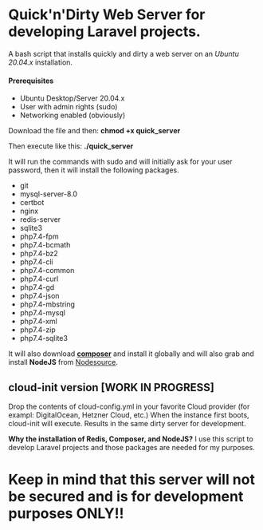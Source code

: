 # Quick'n'Dirty Web Server for developing Laravel projects.
A bash script that installs quickly and dirty a web server on an *Ubuntu 20.04.x* installation.

#### Prerequisites
- Ubuntu Desktop/Server 20.04.x
- User with admin rights (sudo) 
- Networking enabled (obviously)

Download the file and then: **chmod +x quick_server**

Then execute like this: **./quick_server**

It will run the commands with sudo and will initially ask for your user password, then it will install the following packages.

- git
- mysql-server-8.0
- certbot
- nginx
- redis-server
- sqlite3
- php7.4-fpm 
- php7.4-bcmath 
- php7.4-bz2
- php7.4-cli
- php7.4-common
- php7.4-curl
- php7.4-gd
- php7.4-json
- php7.4-mbstring
- php7.4-mysql
- php7.4-xml
- php7.4-zip
- php7.4-sqlite3

It will also download [**composer**](https://getcomposer.org) and install it globally and will also grab and install **NodeJS** from [Nodesource](https://github.com/nodesource/distributions).

## cloud-init version [WORK IN PROGRESS]
Drop the contents of cloud-config.yml in your favorite Cloud provider (for exampl: DigitalOcean, Hetzner Cloud, etc.)
When the instance first boots, cloud-init will execute. Results in the same dirty server for development.

**Why the installation of Redis, Composer, and NodeJS?**
I use this script to develop Laravel projects and those packages are needed for my purposes.

# Keep in mind that this server will not be secured and is for development purposes ONLY!!
